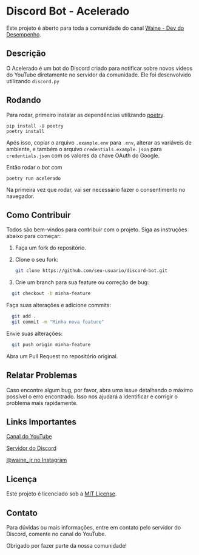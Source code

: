# Discord Bot - Acelerado

Este projeto é aberto para toda a comunidade do canal [Waine - Dev do Desempenho](https://www.youtube.com/@waine_jr).

## Descrição

O Acelerado é um bot do Discord criado para notificar sobre novos vídeos do YouTube diretamente no servidor da comunidade. Ele foi desenvolvido utilizando `discord.py`

## Rodando

Para rodar, primeiro instalar as dependências utilizando [poetry](https://python-poetry.org/).

```
pip install -U poetry
poetry install
```

Após isso, copiar o arquivo `.example.env` para `.env`, alterar as variáveis de ambiente, e também o arquivo `credentials.example.json` para `credentials.json` com os valores da chave OAuth do Google.

Então rodar o bot com

```
poetry run acelerado
```

Na primeira vez que rodar, vai ser necessário fazer o consentimento no navegador.

## Como Contribuir

Todos são bem-vindos para contribuir com o projeto. Siga as instruções abaixo para começar:

1. Faça um fork do repositório.
2. Clone o seu fork:
   ```sh
   git clone https://github.com/seu-usuario/discord-bot.git
   ```

3. Crie um branch para sua feature ou correção de bug:
```sh
  git checkout -b minha-feature
```

Faça suas alterações e adicione commits:
```sh
  git add .
  git commit -m "Minha nova feature"
```
Envie suas alterações:

```sh
  git push origin minha-feature
```
Abra um Pull Request no repositório original.

## Relatar Problemas

Caso encontre algum bug, por favor, abra uma issue detalhando o máximo possível o erro encontrado. Isso nos ajudará a identificar e corrigir o problema mais rapidamente.

## Links Importantes

[Canal do YouTube](https://www.youtube.com/@waine_jr)

[Servidor do Discord](https://discord.gg/RHuhFcfzyV)

[@waine_jr no Instagram](https://instagram.com/waine_jr)

## Licença

Este projeto é licenciado sob a [MIT License](./LICENSE).

## Contato

Para dúvidas ou mais informações, entre em contato pelo servidor do Discord, comente no canal do YouTube.

Obrigado por fazer parte da nossa comunidade!
